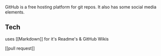 GitHub is a free hosting platform for git repos. 
It also has some social media elements.
## Tech
uses [[Markdown]] for it's Readme's & GitHub Wikis

[[pull request]]